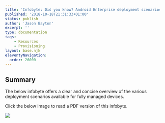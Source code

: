 ```yaml
---
title: 'Infobyte: Did you know? Android Enterprise deployment scenarios'
published: '2018-10-18T21:31:33+01:00'
status: publish
author: 'Jason Bayton'
excerpt: ''
type: documentation
tags: 
    - Resources
    - Provisioning
layout: base.njk
eleventyNavigation:
  order: 26000
---
```

Summary
-------

The below infobyte offers a clear and concise overview of the various deployment scenarios available for fully managed devices.

Click the below image to read a PDF version of this infobyte.

[![](https://cdn.bayton.org/uploads/2018/10/DYK03-mod.1.1.jpg)](https://cdn.bayton.org/download/doc/ae-general/infobytes/DYK03-mod.1.1.pdf)